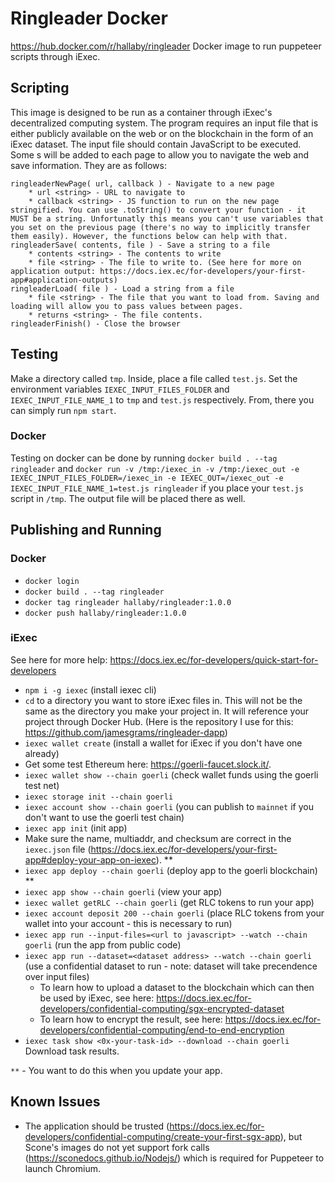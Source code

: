 # Ringleader Docker

https://hub.docker.com/r/hallaby/ringleader
Docker image to run puppeteer scripts through iExec.

## Scripting

This image is designed to be run as a container through iExec's decentralized computing system. The program requires an input file that is either publicly available on the web or on the blockchain in the form of an iExec dataset. The input file should contain JavaScript to be executed. Some s will be added to each page to allow you to navigate the web and save information. They are as follows:

```
ringleaderNewPage( url, callback ) - Navigate to a new page
    * url <string> - URL to navigate to
    * callback <string> - JS function to run on the new page stringified. You can use .toString() to convert your function - it MUST be a string. Unfortunatly this means you can't use variables that you set on the previous page (there's no way to implicitly transfer them easily). However, the functions below can help with that.
ringleaderSave( contents, file ) - Save a string to a file
    * contents <string> - The contents to write
    * file <string> - The file to write to. (See here for more on application output: https://docs.iex.ec/for-developers/your-first-app#application-outputs)
ringleaderLoad( file ) - Load a string from a file
    * file <string> - The file that you want to load from. Saving and loading will allow you to pass values between pages.
    * returns <string> - The file contents.
ringleaderFinish() - Close the browser
```

## Testing

Make a directory called `tmp`. Inside, place a file called `test.js`. Set the environment variables `IEXEC_INPUT_FILES_FOLDER` and `IEXEC_INPUT_FILE_NAME_1` to `tmp` and `test.js` respectively. From, there you can simply run `npm start`.

### Docker

Testing on docker can be done by running `docker build . --tag ringleader` and `docker run -v /tmp:/iexec_in -v /tmp:/iexec_out -e IEXEC_INPUT_FILES_FOLDER=/iexec_in -e IEXEC_OUT=/iexec_out -e IEXEC_INPUT_FILE_NAME_1=test.js ringleader` if you place your `test.js` script in `/tmp`. The output file will be placed there as well.

## Publishing and Running

### Docker

* `docker login`
* `docker build . --tag ringleader`
* `docker tag ringleader hallaby/ringleader:1.0.0`
* `docker push hallaby/ringleader:1.0.0`

### iExec

See here for more help: https://docs.iex.ec/for-developers/quick-start-for-developers

* `npm i -g iexec` (install iexec cli)
* `cd` to a directory you want to store iExec files in. This will not be the same as the directory you make your project in. It will reference your project through Docker Hub. (Here is the repository I use for this: https://github.com/jamesgrams/ringleader-dapp)
* `iexec wallet create` (install a wallet for iExec if you don't have one already)
* Get some test Ethereum here: https://goerli-faucet.slock.it/.
* `iexec wallet show --chain goerli` (check wallet funds using the goerli test net)
* `iexec storage init --chain goerli`
* `iexec account show --chain goerli` (you can publish to `mainnet` if you don't want to use the goerli test chain)
* `iexec app init` (init app)
* Make sure the name, multiaddr, and checksum are correct in the `iexec.json` file (https://docs.iex.ec/for-developers/your-first-app#deploy-your-app-on-iexec). **
* `iexec app deploy --chain goerli` (deploy app to the goerli blockchain) **
* `iexec app show --chain goerli` (view your app)
* `iexec wallet getRLC --chain goerli` (get RLC tokens to run your app)
* `iexec account deposit 200 --chain goerli` (place RLC tokens from your wallet into your account - this is necessary to run)
* `iexec app run --input-files=<url to javascript> --watch --chain goerli` (run the app from public code)
* `iexec app run --dataset=<dataset address> --watch --chain goerli` (use a confidential dataset to run - note: dataset will take precendence over input files)
    * To learn how to upload a dataset to the blockchain which can then be used by iExec, see here: https://docs.iex.ec/for-developers/confidential-computing/sgx-encrypted-dataset
    * To learn how to encrypt the result, see here: https://docs.iex.ec/for-developers/confidential-computing/end-to-end-encryption
* `iexec task show <0x-your-task-id> --download --chain goerli` Download task results.

`**` - You want to do this when you update your app.

## Known Issues

* The application should be trusted (https://docs.iex.ec/for-developers/confidential-computing/create-your-first-sgx-app), but Scone's images do not yet support fork calls (https://sconedocs.github.io/Nodejs/) which is required for Puppeteer to launch Chromium.